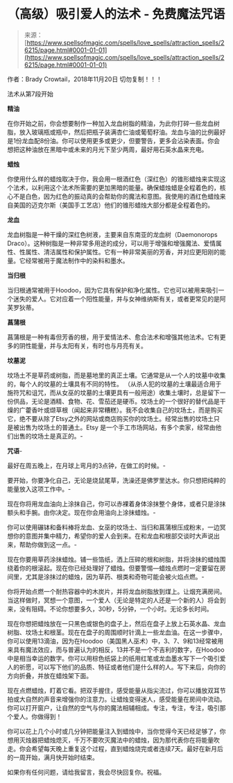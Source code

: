 <!--yml

类别：未分类

日期：2024-06-12 19:13:57

-->

# （高级）吸引爱人的法术 - 免费魔法咒语

> 来源：[https://www.spellsofmagic.com/spells/love_spells/attraction_spells/26215/page.html#0001-01-01](https://www.spellsofmagic.com/spells/love_spells/attraction_spells/26215/page.html#0001-01-01)

作者：Brady Crowtail，2018年11月20日 切勿复制！！！

法术从第7段开始

**精油**

在你开始之前，你会想要制作一种加入龙血树脂的精油，为此你打碎一些龙血树脂，放入玻璃瓶或瓶中，然后把瓶子装满杏仁油或葡萄籽油。龙血与油的比例最好是1份龙血配8份油。你可以使用更多或更少，但要警告，更多会沾染表面。你会想把这种油放在黑暗中或未来的月光下至少两周，最好用石英水晶来充电。

**蜡烛**

你使用什么样的蜡烛取决于你，我会用一根酒红色（深红色）的锥形蜡烛来实现这个法术，以利用这个法术所需要的更加黑暗的能量。确保蜡烛蜡是全程着色的，核心不是白色，因为红色的振动真的会帮助你的魔法和意图。我使用的酒红色蜡烛来自美国的迈克尔斯（美国手工艺店）他们的锥形蜡烛大部分都是全程着色的。

**龙血**

龙血树脂是一种干燥的深红色树液，主要来自东南亚的龙血树（Daemonorops Draco）。这种树脂是一种非常多用途的成分，可以用于增强和增强魔法、爱情属性、性属性、清洁属性和保护属性。它有一种非常美丽的芳香，并对应更阳刚的能量。它经常被用于魔法制作中的染料和墨水。

**当归根**

当归根通常被用于Hoodoo，因为它具有保护和净化属性。它也可以被用来吸引一个迷失的爱人。它对应着一个阳性能量，并与女神维纳斯有关，或者更常见的是阿芙罗狄蒂。

**菖蒲根**

菖蒲根是一种有毒但芳香的根，用于爱情法术、愈合法术和增强其他法术。它有更多的阴性能量，并与太阳有关，有时也与月亮有关。

**坟墓泥**

坟场土不是草药或树脂，而是墓地里的真正土壤。它通常是从一个人的坟墓中收集的，每个人的坟墓的土壤具有不同的特性。 （从杀人犯的坟墓的土壤最适合用于施符咒和诅咒，而从女巫的坟墓的土壤更具有一般用途）收集土壤时，总是留下一份供品，无论是酒精、食物、花、雪茄还是硬币。坟场土的一个很好的替代品是干燥的广藿香叶或缬草根（闻起来非常糟糕）。我不会收集自己的坟场土，而是购买它，绝不要从除了Etsy之外的网站或商店购买你的坟场土。经常出售的坟场土只是被出售为坟场土的普通土。Etsy 是一个手工市场网站，有多个卖家，经常由他们出售的坟场土是真正的。-   

**咒语**-   

最好在周五晚上，在月球上弯月的3点钟，在做工的时候。-   

要开始，你要净化自己，无论是烧鼠尾草，洗澡还是佛罗里达水。你只想把纯粹的能量放入这项工作中。-   

现在你将用龙血油向上涂抹自己，你可以赤裸着身体涂抹整个身体，或者只是涂抹额头和手腕。由你决定。现在你会用油向上涂抹蜡烛。-   

你可以使用碾钵和备料棒将龙血、女巫的坟场土、当归和菖蒲根压成粉末，一边冥想你的意图并集中精力，希望你的爱人会到来。在和龙血和根部交谈时大声说出来，帮助你做到这一点。-   

现在你要用草药涂抹蜡烛。铺一些箔纸，洒上压碎的根和树脂，并将涂抹的蜡烛围绕着你的根滚起。现在你已经处理好了蜡烛。但要警惕—蜡烛点燃时一定要留在房间里，尤其是涂抹过的蜡烛，因为草药、根类和奇物可能会被火焰点燃。-   

你将开始点燃一个耐热容器中的木炭片，并将龙血树脂放到煤上。让烟充满房间。当这样做时，冥想一个意图，一个爱人（无论是特定的人还是一个新的人）将会到来，没有阻碍。不论你想要多久，30秒，5分钟，一个小时。无论多长时间。

现在你想把蜡烛放在一只黑色或银色的盘子上，然后在盘子上放上石英水晶、龙血树脂、坟场土和根茎。现在在盘子的周围顺时针滴上一些龙血油。在这一步骤中，你可以使用13滴油，因为在Hoodoo（美国黑人巫术）中，3、7、9和13经常被用来具有魔法效应，而与普遍认为的相反，13并不是一个不吉利的数字，在Hoodoo中是相当幸运的数字。你可以用棕色纸袋上的纸用红笔或龙血墨水写下一个吸引爱人的祈愿，可以写下他们的品质、特征或者他们是什么样的人。写下来后，向你的方向折叠，并放在蜡烛架下面。

现在点燃蜡烛，盯着它看。把双手握住，感受能量从指尖流过，你可以播放双耳节拍或大自然的声音来增强你的注意力。让蜡烛变得迷人，感受能量在房间中流动。你可以打开窗户，让自然的空气与你的魔法相辅相成。专注，专注，专注，吸引那个爱人。你做得到！

你可以花上几个小时或几分钟把能量注入到蜡烛中，当你觉得今天已经足够了，你想用灭烛器把蜡烛熄灭，千万不要吹灭魔法中的蜡烛，因为那代表你在将能量吹走。你会希望每天晚上重复这个过程，直到蜡烛烧完或者连续7天。最好在新月后的一周开始，满月快开始时结束。

如果你有任何问题，请给我留言，我会尽快回复你。祝福。
